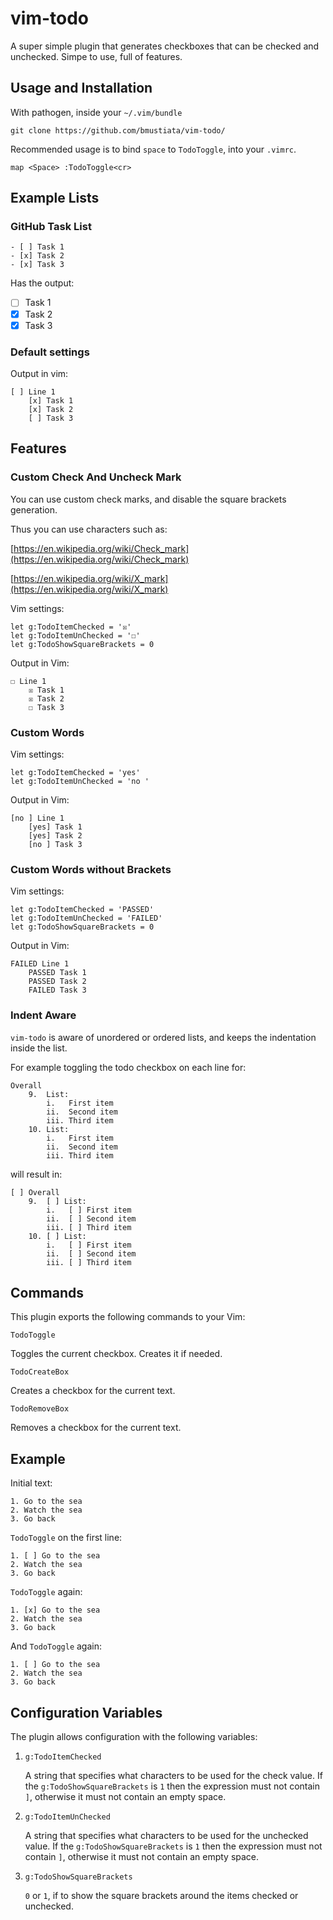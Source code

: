 vim-todo
========

A super simple plugin that generates checkboxes that can be checked and unchecked. Simpe to use, full of features.


Usage and Installation
----------------------

With pathogen, inside your `~/.vim/bundle`

```shell
git clone https://github.com/bmustiata/vim-todo/
```

Recommended usage is to bind `space` to `TodoToggle`, into your `.vimrc`.

```vim
map <Space> :TodoToggle<cr>
```

Example Lists
-------------

### GitHub Task List

```text
- [ ] Task 1
- [x] Task 2
- [x] Task 3
```

Has the output:

- [ ] Task 1
- [x] Task 2
- [x] Task 3

### Default settings

Output in vim:

```text
[ ] Line 1
    [x] Task 1
    [x] Task 2
    [ ] Task 3
```

Features
--------

### Custom Check And Uncheck Mark

You can use custom check marks, and disable the square brackets generation.

Thus you can use characters such as:

[https://en.wikipedia.org/wiki/Check_mark](https://en.wikipedia.org/wiki/Check_mark)

[https://en.wikipedia.org/wiki/X_mark](https://en.wikipedia.org/wiki/X_mark)

Vim settings:

```vim
let g:TodoItemChecked = '☒'
let g:TodoItemUnChecked = '☐'
let g:TodoShowSquareBrackets = 0
```

Output in Vim:

```text
☐ Line 1
    ☒ Task 1
    ☒ Task 2
    ☐ Task 3
```

### Custom Words

Vim settings:

```vim
let g:TodoItemChecked = 'yes'
let g:TodoItemUnChecked = 'no '
```

Output in Vim:

```text
[no ] Line 1
    [yes] Task 1
    [yes] Task 2
    [no ] Task 3
```

### Custom Words without Brackets

Vim settings:

```vim
let g:TodoItemChecked = 'PASSED'
let g:TodoItemUnChecked = 'FAILED'
let g:TodoShowSquareBrackets = 0
```

Output in Vim:

```text
FAILED Line 1
    PASSED Task 1
    PASSED Task 2
    FAILED Task 3
```

### Indent Aware

`vim-todo` is aware of unordered or ordered lists, and keeps the indentation inside the list.

For example toggling the todo checkbox on each line for:

```text
Overall
    9.  List:
        i.   First item
        ii.  Second item
        iii. Third item
    10. List:
        i.   First item
        ii.  Second item
        iii. Third item
```
will result in:

```text
[ ] Overall
    9.  [ ] List:
        i.   [ ] First item
        ii.  [ ] Second item
        iii. [ ] Third item
    10. [ ] List:
        i.   [ ] First item
        ii.  [ ] Second item
        iii. [ ] Third item
```

Commands
--------

This plugin exports the following commands to your Vim:

`TodoToggle`

Toggles the current checkbox. Creates it if needed.

`TodoCreateBox`

Creates a checkbox for the current text.

`TodoRemoveBox`

Removes a checkbox for the current text.

Example
-------

Initial text:
```text
1. Go to the sea
2. Watch the sea
3. Go back
```

`TodoToggle` on the first line:
```text
1. [ ] Go to the sea
2. Watch the sea
3. Go back
```

`TodoToggle` again:
```text
1. [x] Go to the sea
2. Watch the sea
3. Go back
```

And `TodoToggle` again:
```text
1. [ ] Go to the sea
2. Watch the sea
3. Go back
```

Configuration Variables
-----------------------

The plugin allows configuration with the following variables:

1. `g:TodoItemChecked`

    A string that specifies what characters to be used for the check value.
    If the `g:TodoShowSquareBrackets` is `1` then the expression must not contain
    `]`, otherwise it must not contain an empty space.

2. `g:TodoItemUnChecked`

    A string that specifies what characters to be used for the unchecked value.
    If the `g:TodoShowSquareBrackets` is `1` then the expression must not contain
    `]`, otherwise it must not contain an empty space.

3. `g:TodoShowSquareBrackets`

    `0` or `1`, if to show the square brackets around the items checked or unchecked.

